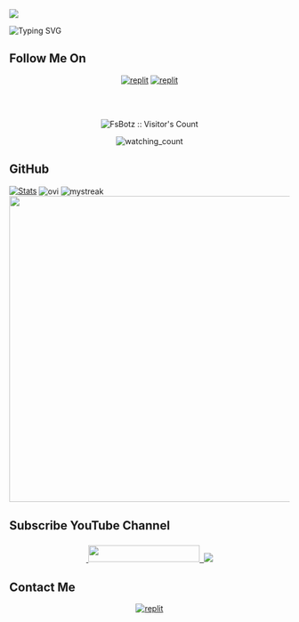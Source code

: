   <a href="https://github.com/VJBots/readme-typing-svg">
    <img src="https://readme-typing-svg.demolab.com/?lines=Tech+VJ&font=Fira%20SemiBold&center=true&width=480&height=45&color=fff68f&vCenter=true&pause=1000&size=40" /></a>
</p>

![Typing SVG](https://readme-typing-svg.herokuapp.com/?lines=Welcome+To+My+GitHub+Profile;My+Name+Is+Firos+Sha+Muhammad;I+Am+A+Student;Currently+Learning+Nothing;Thank+You!)

## Follow Me On

</p>
<p align="center">
<!--<a href="https://instagram.com/tech.vj"><img alt="replit" src="https://img.shields.io/badge/-Instagram-orange?style=for-the-badge&logo=instagram&logoColor=white"/></a>--> <a href="https://telegram.me/VJ_Botz"><img alt="replit" src="https://img.shields.io/badge/-Telegram-blue?style=for-the-badge&logo=telegram&logoColor=white"/></a>
<a href="https://youtube.com/@FsBotz"><img alt="replit" src="https://img.shields.io/badge/-youtube-red?style=for-the-badge&logo=youtube&logoColor=white"/></a>
</p>

<br>
<br>
<p align="center">
<img src="https://profile-counter.glitch.me/{FsBotzTg}/count.svg" alt="FsBotz :: Visitor's Count" />

<p align="center">
<img src="https://komarev.com/ghpvc/?username=FsBotzTg&color=yellow" alt="watching_count" />
</p>

## GitHub 

[![Stats](https://github-readme-stats.vercel.app/api?username=FsBotzTg&hide=prs&count_public=true&show_icons=true&theme=algolia)](https://github.com/FsBotzTg)
<img align="center" src="https://github-readme-stats.vercel.app/api/top-langs?username=FsBotzTg&show_icons=true&locale=en&layout=compact&theme=chartreuse-dark" alt="ovi"/>
<img align="center" src="https://github-readme-streak-stats.herokuapp.com/?user=FsBotzTg&theme=chartreuse-dark" alt="mystreak"/>
<a href="https://github.com/FsBotzTg"><img width=550 src="https://github-profile-trophy.vercel.app/?username=FsBotzTg&theme=dracula&no-frame=true&title=Followers,Stars,Commit,Repository,Issues"/></a>

## Subscribe YouTube Channel 

<h3 align="center">
<a href="https://www.youtube.com/@FsBotz">
    &nbsp;<img src="https://img.shields.io/badge/FsBotz YT-FF0000?style=flat-square&logo=YouTube" width="200" height="30">&nbsp;
<a href="https://youtube.com/@FsBotz"> <img src="https://img.shields.io/youtube/channel/subscribers/UCEWm-JSe1r-2LfHJkIhtbJQ?V?label=Subscribers&style=for-the-badge&color=FF0000&labelColor=ce463"/>
</a>
</p>

## Contact Me 

<p align="center">
<a href="https://telegram.me/firossha"><img alt="replit" src="https://img.shields.io/badge/-Telegram-blue?style=for-the-badge&logo=telegram&logoColor=white"/></a>



<!---
FsBotzTg/FsBotzTg is a ✨ special ✨ repository because its `README.md` (this file) appears on your GitHub profile.
You can click the Preview link to take a look at your changes.
--->
